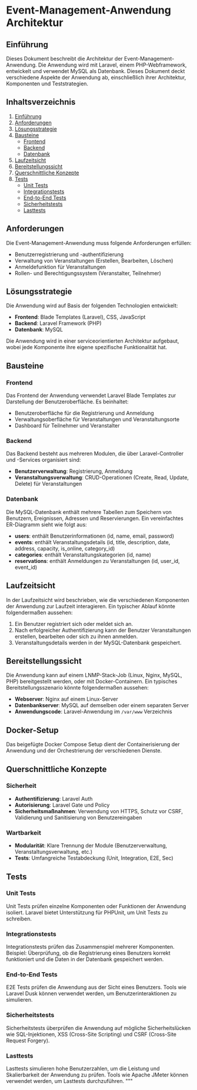 # Event-Management-Anwendung Architektur

## Einführung

Dieses Dokument beschreibt die Architektur der Event-Management-Anwendung. Die Anwendung wird mit Laravel, einem PHP-Webframework, entwickelt und verwendet MySQL als Datenbank. Dieses Dokument deckt verschiedene Aspekte der Anwendung ab, einschließlich ihrer Architektur, Komponenten und Teststrategien.

## Inhaltsverzeichnis

1. [Einführung](#einführung)
2. [Anforderungen](#anforderungen)
3. [Lösungsstrategie](#lösungsstrategie)
4. [Bausteine](#bausteine)
    - [Frontend](#frontend)
    - [Backend](#backend)
    - [Datenbank](#datenbank)
5. [Laufzeitsicht](#laufzeitsicht)
6. [Bereitstellungssicht](#bereitstellungssicht)
7. [Querschnittliche Konzepte](#querschnittliche-konzepte)
8. [Tests](#tests)
    - [Unit Tests](#unit-tests)
    - [Integrationstests](#integrationstests)
    - [End-to-End Tests](#end-to-end-tests)
    - [Sicherheitstests](#sicherheitstests)
    - [Lasttests](#lasttests)

## Anforderungen

Die Event-Management-Anwendung muss folgende Anforderungen erfüllen:

- Benutzerregistrierung und -authentifizierung
- Verwaltung von Veranstaltungen (Erstellen, Bearbeiten, Löschen)
- Anmeldefunktion für Veranstaltungen
- Rollen- und Berechtigungssystem (Veranstalter, Teilnehmer)

## Lösungsstrategie

Die Anwendung wird auf Basis der folgenden Technologien entwickelt:

- **Frontend**: Blade Templates (Laravel), CSS, JavaScript 
- **Backend**: Laravel Framework (PHP)
- **Datenbank**: MySQL

Die Anwendung wird in einer serviceorientierten Architektur aufgebaut, wobei jede Komponente ihre eigene spezifische Funktionalität hat.

## Bausteine

### Frontend

Das Frontend der Anwendung verwendet Laravel Blade Templates zur Darstellung der Benutzeroberfläche. Es beinhaltet:

- Benutzeroberfläche für die Registrierung und Anmeldung
- Verwaltungsoberfläche für Veranstaltungen und Veranstaltungsorte
- Dashboard für Teilnehmer und Veranstalter

### Backend

Das Backend besteht aus mehreren Modulen, die über Laravel-Controller und -Services organisiert sind:

- **Benutzerverwaltung**: Registrierung, Anmeldung
- **Veranstaltungsverwaltung**: CRUD-Operationen (Create, Read, Update, Delete) für Veranstaltungen

### Datenbank

Die MySQL-Datenbank enthält mehrere Tabellen zum Speichern von Benutzern, Ereignissen, Adressen und Reservierungen. Ein vereinfachtes ER-Diagramm sieht wie folgt aus:

- **users**: enthält Benutzerinformationen (id, name, email, password)
- **events**: enthält Veranstaltungsdetails (id, title, description, date, address, capacity, is_online, category_id)
- **categories**: enthält Veranstaltungskategorien (id, name)
- **reservations**: enthält Anmeldungen zu Veranstaltungen (id, user_id, event_id)

## Laufzeitsicht

In der Laufzeitsicht wird beschrieben, wie die verschiedenen Komponenten der Anwendung zur Laufzeit interagieren. Ein typischer Ablauf könnte folgendermaßen aussehen:

1. Ein Benutzer registriert sich oder meldet sich an.
2. Nach erfolgreicher Authentifizierung kann der Benutzer Veranstaltungen erstellen, bearbeiten oder sich zu ihnen anmelden.
3. Veranstaltungsdetails werden in der MySQL-Datenbank gespeichert.

## Bereitstellungssicht

Die Anwendung kann auf einem LNMP-Stack-Job (Linux, Nginx, MySQL, PHP) bereitgestellt werden, oder mit Docker-Containern. Ein typisches Bereitstellungsszenario könnte folgendermaßen aussehen:

- **Webserver**: Nginx auf einem Linux-Server
- **Datenbankserver**: MySQL auf demselben oder einem separaten Server
- **Anwendungscode**: Laravel-Anwendung im `/var/www` Verzeichnis


## Docker-Setup

Das beigefügte Docker Compose Setup dient der Containerisierung der Anwendung und der Orchestrierung der verschiedenen Dienste.

## Querschnittliche Konzepte

### Sicherheit

- **Authentifizierung**: Laravel Auth
- **Autorisierung**: Laravel Gate und Policy
- **Sicherheitsmaßnahmen**: Verwendung von HTTPS, Schutz vor CSRF, Validierung und Sanitisierung von Benutzereingaben

### Wartbarkeit

- **Modularität**: Klare Trennung der Module (Benutzerverwaltung, Veranstaltungsverwaltung, etc.)
- **Tests**: Umfangreiche Testabdeckung (Unit, Integration, E2E, Sec)

## Tests

### Unit Tests

Unit Tests prüfen einzelne Komponenten oder Funktionen der Anwendung isoliert. Laravel bietet Unterstützung für PHPUnit, um Unit Tests zu schreiben.

### Integrationstests

Integrationstests prüfen das Zusammenspiel mehrerer Komponenten. Beispiel: Überprüfung, ob die Registrierung eines Benutzers korrekt funktioniert und die Daten in der Datenbank gespeichert werden.

### End-to-End Tests

E2E Tests prüfen die Anwendung aus der Sicht eines Benutzers. Tools wie Laravel Dusk können verwendet werden, um Benutzerinteraktionen zu simulieren.

### Sicherheitstests

Sicherheitstests überprüfen die Anwendung auf mögliche Sicherheitslücken wie SQL-Injektionen, XSS (Cross-Site Scripting) und CSRF (Cross-Site Request Forgery).

### Lasttests

Lasttests simulieren hohe Benutzerzahlen, um die Leistung und Skalierbarkeit der Anwendung zu prüfen. Tools wie Apache JMeter können verwendet werden, um Lasttests durchzuführen.
"""
